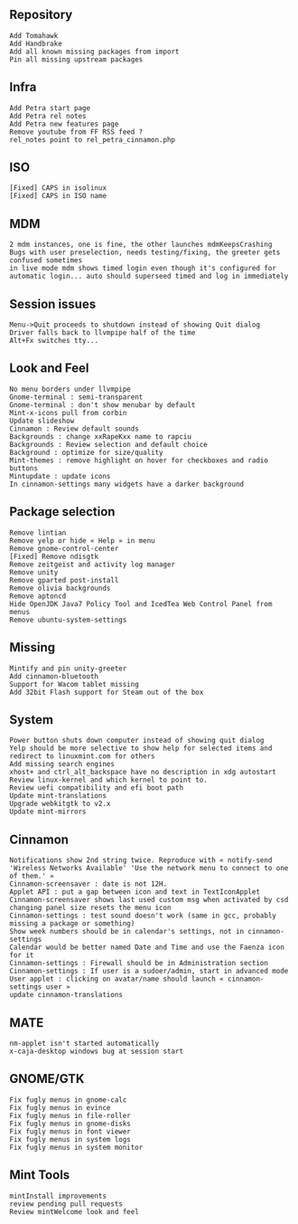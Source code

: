 Repository
----------
	Add Tomahawk
	Add Handbrake
	Add all known missing packages from import
	Pin all missing upstream packages
	
Infra	
-----
	Add Petra start page
	Add Petra rel notes
	Add Petra new features page
	Remove youtube from FF RSS feed ?
	rel_notes point to rel_petra_cinnamon.php
	
ISO	
---
	[Fixed] CAPS in isolinux
	[Fixed] CAPS in ISO name
	
MDM
---	
	2 mdm instances, one is fine, the other launches mdmKeepsCrashing
	Bugs with user preselection, needs testing/fixing, the greeter gets confused sometimes
	in live mode mdm shows timed login even though it's configured for automatic login... auto should superseed timed and log in immediately
	
Session issues	
--------------
	Menu->Quit proceeds to shutdown instead of showing Quit dialog
	Driver falls back to llvmpipe half of the time
	Alt+Fx switches tty...
	
Look and Feel
-------------	
	No menu borders under llvmpipe
	Gnome-terminal : semi-transparent
	Gnome-terminal : don't show menubar by default
	Mint-x-icons pull from corbin
	Update slideshow
	Cinnamon : Review default sounds
	Backgrounds : change xxRapeKxx name to rapciu
	Backgrounds : Review selection and default choice
	Background : optimize for size/quality
	Mint-themes : remove highlight on hover for checkboxes and radio buttons
	Mintupdate : update icons
	In cinnamon-settings many widgets have a darker background
	
Package selection
-----------------
	Remove lintian
	Remove yelp or hide « Help » in menu
	Remove gnome-control-center
	[Fixed] Remove ndisgtk
	Remove zeitgeist and activity log manager
	Remove unity
	Remove gparted post-install
	Remove olivia backgrounds
	Remove aptoncd
	Hide OpenJDK Java7 Policy Tool and IcedTea Web Control Panel from menus
	Remove ubuntu-system-settings
	
Missing
-------
	Mintify and pin unity-greeter
	Add cinnamon-bluetooth
	Support for Wacom tablet missing
	Add 32bit Flash support for Steam out of the box
	
System
------	
	Power button shuts down computer instead of showing quit dialog
	Yelp should be more selective to show help for selected items and redirect to linuxmint.com for others
	Add missing search engines
	xhost+ and ctrl_alt_backspace have no description in xdg autostart
	Review linux-kernel and which kernel to point to.
	Review uefi compatibility and efi boot path
	Update mint-translations
	Upgrade webkitgtk to v2.x
	Update mint-mirrors
	
Cinnamon
--------
	Notifications show 2nd string twice. Reproduce with « notify-send 'Wireless Networks Available' 'Use the network menu to connect to one of them.' »
	Cinnamon-screensaver : date is not 12H.
	Applet API : put a gap between icon and text in TextIconApplet
	Cinnamon-screensaver shows last used custom msg when activated by csd
	changing panel size resets the menu icon
	Cinnamon-settings : test sound doesn't work (same in gcc, probably missing a package or something)
	Show week numbers should be in calendar's settings, not in cinnamon-settings
	Calendar would be better named Date and Time and use the Faenza icon for it
	Cinnamon-settings : Firewall should be in Administration section
	Cinnamon-settings : If user is a sudoer/admin, start in advanced mode
	User applet : clicking on avatar/name should launch « cinnamon-settings user »
	update cinnamon-translations

MATE
----
	nm-applet isn't started automatically
	x-caja-desktop windows bug at session start
	
GNOME/GTK
---------
	Fix fugly menus in gnome-calc
	Fix fugly menus in evince
	Fix fugly menus in file-roller
	Fix fugly menus in gnome-disks
	Fix fugly menus in font viewer
	Fix fugly menus in system logs
	Fix fugly menus in system monitor
	
Mint Tools
----------
	mintInstall improvements
	review pending pull requests
	Review mintWelcome look and feel
